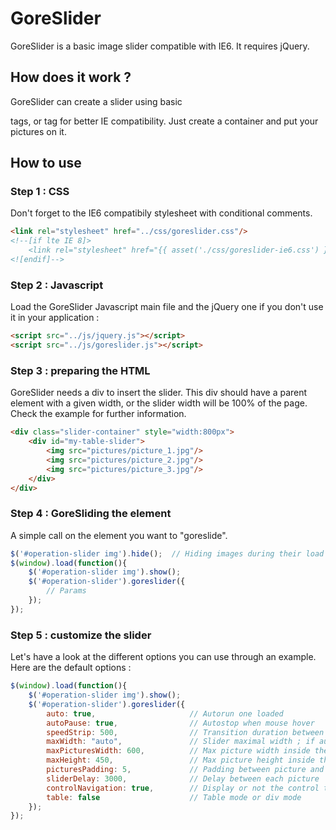 GoreSlider
==========

GoreSlider is a basic image slider compatible with IE6.
It requires jQuery.

## How does it work ?
GoreSlider can create a slider using basic <div> tags, or <table> tag for better IE compatibility.
Just create a container and put your pictures on it.

## How to use

### Step 1 : CSS
Don't forget to the IE6 compatibily stylesheet with conditional comments.

```html
<link rel="stylesheet" href="../css/goreslider.css"/>
<!--[if lte IE 8]>
    <link rel="stylesheet" href="{{ asset('./css/goreslider-ie6.css') }}">
<![endif]-->
```

### Step 2 : Javascript
Load the GoreSlider Javascript main file and the jQuery one if you don't use it in your application :

```html
<script src="../js/jquery.js"></script>
<script src="../js/goreslider.js"></script>
```

### Step 3 : preparing the HTML
GoreSlider needs a div to insert the slider.
This div should have a parent element with a given width, or the slider width will be 100% of the page.
Check the example for further information.

```html
<div class="slider-container" style="width:800px">
    <div id="my-table-slider">
        <img src="pictures/picture_1.jpg"/>
        <img src="pictures/picture_2.jpg"/>
        <img src="pictures/picture_3.jpg"/>
    </div>
</div>
```

### Step 4 : GoreSliding the element
A simple call on the element you want to "goreslide".

```Javascript
$('#operation-slider img').hide();  // Hiding images during their load
$(window).load(function(){
    $('#operation-slider img').show();
    $('#operation-slider').goreslider({
        // Params
    });
});
```


### Step 5 : customize the slider
Let's have a look at the different options you can use through an example. Here are the default options :

```Javascript
$(window).load(function(){
    $('#operation-slider img').show();
    $('#operation-slider').goreslider({
        auto: true,                     // Autorun one loaded
        autoPause: true,                // Autostop when mouse hover
        speedStrip: 500,                // Transition duration between pictures
        maxWidth: "auto",               // Slider maximal width ; if auto it will use the parent width
        maxPicturesWidth: 600,          // Max picture width inside the slider
        maxHeight: 450,                 // Max picture height inside the slider
        picturesPadding: 5,             // Padding between picture and its border
        sliderDelay: 3000,              // Delay between each picture
        controlNavigation: true,        // Display or not the control thumbnails at the bottom
        table: false                    // Table mode or div mode
    });
});
```